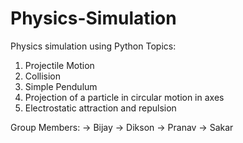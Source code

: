# Physics-Simulation
Physics simulation using Python
Topics:
1. Projectile Motion
2. Collision
3. Simple Pendulum
4. Projection of a particle in circular motion in  axes
5. Electrostatic attraction and repulsion


Group Members:
-> Bijay
-> Dikson
-> Pranav
-> Sakar

